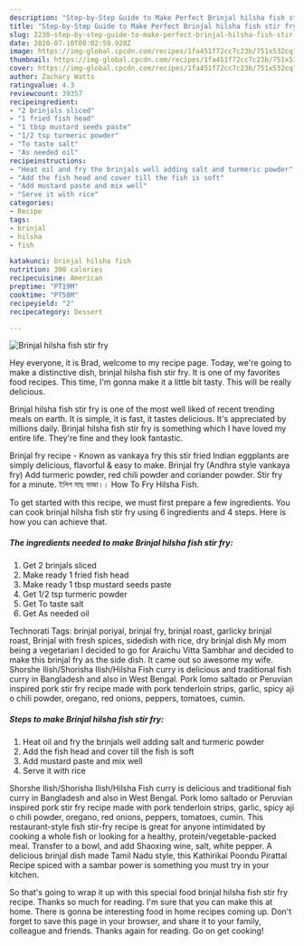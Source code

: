 ```yaml
---
description: "Step-by-Step Guide to Make Perfect Brinjal hilsha fish stir fry"
title: "Step-by-Step Guide to Make Perfect Brinjal hilsha fish stir fry"
slug: 2230-step-by-step-guide-to-make-perfect-brinjal-hilsha-fish-stir-fry
date: 2020-07-10T08:02:59.928Z
image: https://img-global.cpcdn.com/recipes/1fa451f72cc7c23b/751x532cq70/brinjal-hilsha-fish-stir-fry-recipe-main-photo.jpg
thumbnail: https://img-global.cpcdn.com/recipes/1fa451f72cc7c23b/751x532cq70/brinjal-hilsha-fish-stir-fry-recipe-main-photo.jpg
cover: https://img-global.cpcdn.com/recipes/1fa451f72cc7c23b/751x532cq70/brinjal-hilsha-fish-stir-fry-recipe-main-photo.jpg
author: Zachary Watts
ratingvalue: 4.3
reviewcount: 39357
recipeingredient:
- "2 brinjals sliced"
- "1 fried fish head"
- "1 tbsp mustard seeds paste"
- "1/2 tsp turmeric powder"
- "To taste salt"
- "As needed oil"
recipeinstructions:
- "Heat oil and fry the brinjals well adding salt and turmeric powder"
- "Add the fish head and cover till the fish is soft"
- "Add mustard paste and mix well"
- "Serve it with rice"
categories:
- Recipe
tags:
- brinjal
- hilsha
- fish

katakunci: brinjal hilsha fish 
nutrition: 300 calories
recipecuisine: American
preptime: "PT19M"
cooktime: "PT58M"
recipeyield: "2"
recipecategory: Dessert

---
```



![Brinjal hilsha fish stir fry](https://img-global.cpcdn.com/recipes/1fa451f72cc7c23b/751x532cq70/brinjal-hilsha-fish-stir-fry-recipe-main-photo.jpg)

Hey everyone, it is Brad, welcome to my recipe page. Today, we're going to make a distinctive dish, brinjal hilsha fish stir fry. It is one of my favorites food recipes. This time, I'm gonna make it a little bit tasty. This will be really delicious.

Brinjal hilsha fish stir fry is one of the most well liked of recent trending meals on earth. It is simple, it is fast, it tastes delicious. It's appreciated by millions daily. Brinjal hilsha fish stir fry is something which I have loved my entire life. They're fine and they look fantastic.

Brinjal fry recipe - Known as vankaya fry this stir fried Indian eggplants are simply delicious, flavorful &amp; easy to make. Brinjal fry (Andhra style vankaya fry) Add turmeric powder, red chili powder and coriander powder. Stir fry for a minute. ইলিশ মাছ ভাজা।। How To Fry Hilsha Fish.


To get started with this recipe, we must first prepare a few ingredients. You can cook brinjal hilsha fish stir fry using 6 ingredients and 4 steps. Here is how you can achieve that.

<!--inarticleads1-->

##### The ingredients needed to make Brinjal hilsha fish stir fry:

1. Get 2 brinjals sliced
1. Make ready 1 fried fish head
1. Make ready 1 tbsp mustard seeds paste
1. Get 1/2 tsp turmeric powder
1. Get To taste salt
1. Get As needed oil


Technorati Tags: brinjal poriyal, brinjal fry, brinjal roast, garlicky brinjal roast, Brinjal with fresh spices, sidedish with rice, dry brinjal dish My mom being a vegetarian I decided to go for Araichu Vitta Sambhar and decided to make this brinjal fry as the side dish. It came out so awesome my wife. Shorshe Ilish/Shorisha Ilish/Hilsha Fish curry is delicious and traditional fish curry in Bangladesh and also in West Bengal. Pork lomo saltado or Peruvian inspired pork stir fry recipe made with pork tenderloin strips, garlic, spicy aji o chili powder, oregano, red onions, peppers, tomatoes, cumin. 

<!--inarticleads2-->

##### Steps to make Brinjal hilsha fish stir fry:

1. Heat oil and fry the brinjals well adding salt and turmeric powder
1. Add the fish head and cover till the fish is soft
1. Add mustard paste and mix well
1. Serve it with rice


Shorshe Ilish/Shorisha Ilish/Hilsha Fish curry is delicious and traditional fish curry in Bangladesh and also in West Bengal. Pork lomo saltado or Peruvian inspired pork stir fry recipe made with pork tenderloin strips, garlic, spicy aji o chili powder, oregano, red onions, peppers, tomatoes, cumin. This restaurant-style fish stir-fry recipe is great for anyone intimidated by cooking a whole fish or looking for a healthy, protein/vegetable-packed meal. Transfer to a bowl, and add Shaoxing wine, salt, white pepper. A delicious brinjal dish made Tamil Nadu style, this Kathirikai Poondu Pirattal Recipe spiced with a sambar power is something you must try in your kitchen. 

So that's going to wrap it up with this special food brinjal hilsha fish stir fry recipe. Thanks so much for reading. I'm sure that you can make this at home. There is gonna be interesting food in home recipes coming up. Don't forget to save this page in your browser, and share it to your family, colleague and friends. Thanks again for reading. Go on get cooking!
